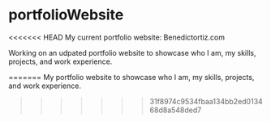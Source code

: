 # portfolioWebsite
<<<<<<< HEAD
My current portfolio website: Benedictortiz.com

Working on an udpated portfolio website to showcase who I am, my skills, projects, and work experience.

=======
My portfolio website to showcase who I am, my skills, projects, and work experience.
>>>>>>> 31f8974c9534fbaa134bb2ed013468d8a548ded7
